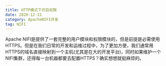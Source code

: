```yaml
---
title: HTTP模式下开启权限
date: 2020-12-31
category: ApacheNIFI开发
tag: NIFI
---
```


Apache NIFI是提供了一套完整的用户模块和权限模块的，但是前提是必需使用HTTPS。但是在我们日常的开发和运维过程中，为了更加方便，我们通常用HTTPS的域名直接映射到一个主机(尤其是在大的开发平台)，同时如果维护一个NIFI集群，还得每一台机器都要去配置HTTPS？确实想想就挺麻烦的。






